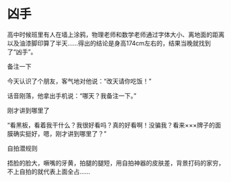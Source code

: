 # 凶手

高中时候班里有人在墙上涂鸦，物理老师和数学老师通过字体大小、离地面的距离以及油漆脚印算了半天……得出的结论是身高174cm左右的，结果当晚就找到了“凶手”。 

备注一下 

今天认识了个朋友，客气地对他说：“改天请你吃饭！” 

话音刚落，他拿出手机说：“哪天？我备注一下。” 

刚才讲到哪里了 

“看黑板，看着我干什么？我很好看吗？真的好看啊！没骗我？看来×××牌子的面膜确实挺好，嗯，刚才讲到哪里了？” 

自拍潜规则 

捂脸的脸大，噘嘴的牙黄，拍腿的腿短，用自拍神器的皮肤差，背景打码的家穷，不上自拍的就代表上面全占……